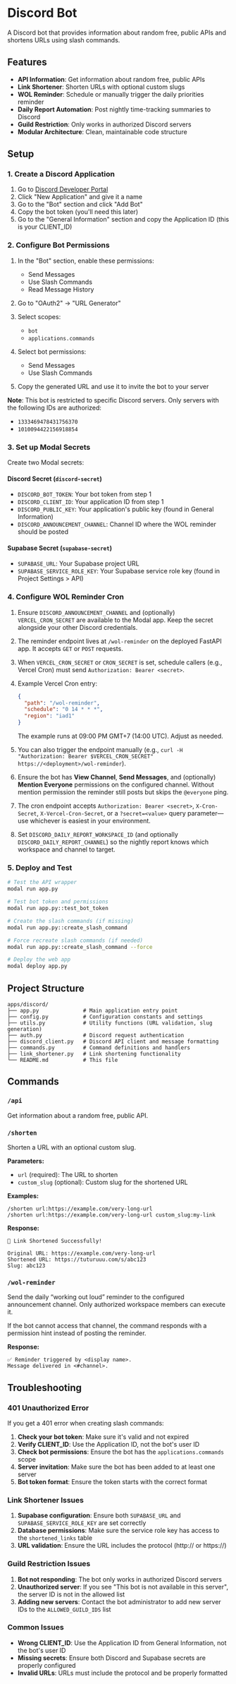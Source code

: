 # Discord Bot

A Discord bot that provides information about random free, public APIs and shortens URLs using slash commands.

## Features

- **API Information**: Get information about random free, public APIs
- **Link Shortener**: Shorten URLs with optional custom slugs
- **WOL Reminder**: Schedule or manually trigger the daily priorities reminder
- **Daily Report Automation**: Post nightly time-tracking summaries to Discord
- **Guild Restriction**: Only works in authorized Discord servers
- **Modular Architecture**: Clean, maintainable code structure

## Setup

### 1. Create a Discord Application

1. Go to [Discord Developer Portal](https://discord.com/developers/applications)
2. Click "New Application" and give it a name
3. Go to the "Bot" section and click "Add Bot"
4. Copy the bot token (you'll need this later)
5. Go to the "General Information" section and copy the Application ID (this is your CLIENT_ID)

### 2. Configure Bot Permissions

1. In the "Bot" section, enable these permissions:
   - Send Messages
   - Use Slash Commands
   - Read Message History

2. Go to "OAuth2" → "URL Generator"
3. Select scopes:
   - `bot`
   - `applications.commands`
4. Select bot permissions:
   - Send Messages
   - Use Slash Commands
5. Copy the generated URL and use it to invite the bot to your server

**Note**: This bot is restricted to specific Discord servers. Only servers with the following IDs are authorized:

- `1333469478431756370`
- `1010094422156918854`

### 3. Set up Modal Secrets

Create two Modal secrets:

#### Discord Secret (`discord-secret`)

- `DISCORD_BOT_TOKEN`: Your bot token from step 1
- `DISCORD_CLIENT_ID`: Your application ID from step 1
- `DISCORD_PUBLIC_KEY`: Your application's public key (found in General Information)
- `DISCORD_ANNOUNCEMENT_CHANNEL`: Channel ID where the WOL reminder should be posted

#### Supabase Secret (`supabase-secret`)

- `SUPABASE_URL`: Your Supabase project URL
- `SUPABASE_SERVICE_ROLE_KEY`: Your Supabase service role key (found in Project Settings > API)

### 4. Configure WOL Reminder Cron

1. Ensure `DISCORD_ANNOUNCEMENT_CHANNEL` and (optionally) `VERCEL_CRON_SECRET` are available to the Modal app. Keep the secret alongside your other Discord credentials.
2. The reminder endpoint lives at `/wol-reminder` on the deployed FastAPI app. It accepts `GET` or `POST` requests.
3. When `VERCEL_CRON_SECRET` or `CRON_SECRET` is set, schedule callers (e.g., Vercel Cron) must send `Authorization: Bearer <secret>`.
4. Example Vercel Cron entry:

   ```json
   {
     "path": "/wol-reminder",
     "schedule": "0 14 * * *",
     "region": "iad1"
   }
   ```

   The example runs at 09:00 PM GMT+7 (14:00 UTC). Adjust as needed.

5. You can also trigger the endpoint manually (e.g., `curl -H "Authorization: Bearer $VERCEL_CRON_SECRET" https://<deployment>/wol-reminder`).
6. Ensure the bot has **View Channel**, **Send Messages**, and (optionally) **Mention Everyone** permissions on the configured channel. Without mention permission the reminder still posts but skips the `@everyone` ping.
7. The cron endpoint accepts `Authorization: Bearer <secret>`, `X-Cron-Secret`, `X-Vercel-Cron-Secret`, or a `?secret=<value>` query parameter—use whichever is easiest in your environment.
8. Set `DISCORD_DAILY_REPORT_WORKSPACE_ID` (and optionally `DISCORD_DAILY_REPORT_CHANNEL`) so the nightly report knows which workspace and channel to target.

### 5. Deploy and Test

```bash
# Test the API wrapper
modal run app.py

# Test bot token and permissions
modal run app.py::test_bot_token

# Create the slash commands (if missing)
modal run app.py::create_slash_command

# Force recreate slash commands (if needed)
modal run app.py::create_slash_command --force

# Deploy the web app
modal deploy app.py
```

## Project Structure

```
apps/discord/
├── app.py              # Main application entry point
├── config.py           # Configuration constants and settings
├── utils.py            # Utility functions (URL validation, slug generation)
├── auth.py             # Discord request authentication
├── discord_client.py   # Discord API client and message formatting
├── commands.py         # Command definitions and handlers
├── link_shortener.py   # Link shortening functionality
└── README.md           # This file
```

## Commands

### `/api`

Get information about a random free, public API.

### `/shorten`

Shorten a URL with an optional custom slug.

**Parameters:**

- `url` (required): The URL to shorten
- `custom_slug` (optional): Custom slug for the shortened URL

**Examples:**

```
/shorten url:https://example.com/very-long-url
/shorten url:https://example.com/very-long-url custom_slug:my-link
```

**Response:**

```
🔗 Link Shortened Successfully!

Original URL: https://example.com/very-long-url
Shortened URL: https://tuturuuu.com/s/abc123
Slug: abc123
```

### `/wol-reminder`

Send the daily “working out loud” reminder to the configured announcement channel. Only authorized workspace members can execute it.

If the bot cannot access that channel, the command responds with a permission hint instead of posting the reminder.

**Response:**

```
✅ Reminder triggered by <display name>.
Message delivered in <#channel>.
```

## Troubleshooting

### 401 Unauthorized Error

If you get a 401 error when creating slash commands:

1. **Check your bot token**: Make sure it's valid and not expired
2. **Verify CLIENT_ID**: Use the Application ID, not the bot's user ID
3. **Check bot permissions**: Ensure the bot has the `applications.commands` scope
4. **Server invitation**: Make sure the bot has been added to at least one server
5. **Bot token format**: Ensure the token starts with the correct format

### Link Shortener Issues

1. **Supabase configuration**: Ensure both `SUPABASE_URL` and `SUPABASE_SERVICE_ROLE_KEY` are set correctly
2. **Database permissions**: Make sure the service role key has access to the `shortened_links` table
3. **URL validation**: Ensure the URL includes the protocol (http:// or https://)

### Guild Restriction Issues

1. **Bot not responding**: The bot only works in authorized Discord servers
2. **Unauthorized server**: If you see "This bot is not available in this server", the server ID is not in the allowed list
3. **Adding new servers**: Contact the bot administrator to add new server IDs to the `ALLOWED_GUILD_IDS` list

### Common Issues

- **Wrong CLIENT_ID**: Use the Application ID from General Information, not the bot's user ID
- **Missing secrets**: Ensure both Discord and Supabase secrets are properly configured
- **Invalid URLs**: URLs must include the protocol and be properly formatted
